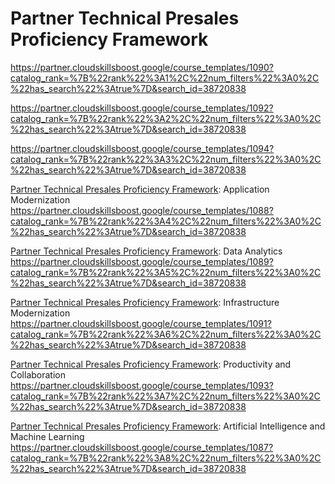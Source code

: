 # Partner Technical Presales Proficiency Framework


[Partner Technical Presales Proficiency Framework]: Databases
https://partner.cloudskillsboost.google/course_templates/1090?catalog_rank=%7B%22rank%22%3A1%2C%22num_filters%22%3A0%2C%22has_search%22%3Atrue%7D&search_id=38720838

[Partner Technical Presales Proficiency Framework]: Networking
https://partner.cloudskillsboost.google/course_templates/1092?catalog_rank=%7B%22rank%22%3A2%2C%22num_filters%22%3A0%2C%22has_search%22%3Atrue%7D&search_id=38720838


[Partner Technical Presales Proficiency Framework]: Security
https://partner.cloudskillsboost.google/course_templates/1094?catalog_rank=%7B%22rank%22%3A3%2C%22num_filters%22%3A0%2C%22has_search%22%3Atrue%7D&search_id=38720838


[Partner Technical Presales Proficiency Framework]: Application Modernization
https://partner.cloudskillsboost.google/course_templates/1088?catalog_rank=%7B%22rank%22%3A4%2C%22num_filters%22%3A0%2C%22has_search%22%3Atrue%7D&search_id=38720838


[Partner Technical Presales Proficiency Framework]: Data Analytics
https://partner.cloudskillsboost.google/course_templates/1089?catalog_rank=%7B%22rank%22%3A5%2C%22num_filters%22%3A0%2C%22has_search%22%3Atrue%7D&search_id=38720838


[Partner Technical Presales Proficiency Framework]: Infrastructure Modernization
https://partner.cloudskillsboost.google/course_templates/1091?catalog_rank=%7B%22rank%22%3A6%2C%22num_filters%22%3A0%2C%22has_search%22%3Atrue%7D&search_id=38720838


[Partner Technical Presales Proficiency Framework]: Productivity and Collaboration
https://partner.cloudskillsboost.google/course_templates/1093?catalog_rank=%7B%22rank%22%3A7%2C%22num_filters%22%3A0%2C%22has_search%22%3Atrue%7D&search_id=38720838


[Partner Technical Presales Proficiency Framework]: Artificial Intelligence and Machine Learning
https://partner.cloudskillsboost.google/course_templates/1087?catalog_rank=%7B%22rank%22%3A8%2C%22num_filters%22%3A0%2C%22has_search%22%3Atrue%7D&search_id=38720838
